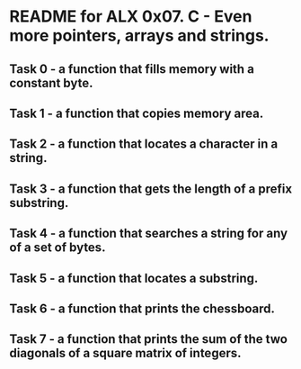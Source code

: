 # README for ALX 0x07. C - Even more pointers, arrays and strings.

## Task 0 - a function that fills memory with a constant byte.

## Task 1 - a function that copies memory area.

## Task 2 - a function that locates a character in a string.

## Task 3 - a function that gets the length of a prefix substring.

## Task 4 - a function that searches a string for any of a set of bytes.

## Task 5 - a function that locates a substring.

## Task 6 - a function that prints the chessboard.

## Task 7 - a function that prints the sum of the two diagonals of a square matrix of integers. 
